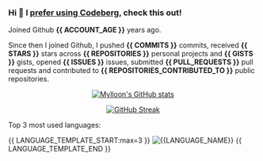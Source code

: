 ### Hi 👋 I [prefer using Codeberg](https://codeberg.org/Mylloon/Mylloon), check this out!

Joined Github **{{ ACCOUNT_AGE }}** years ago.

Since then I joined Github, I pushed **{{ COMMITS }}** commits, received **{{ STARS }}** stars across **{{ REPOSITORIES }}** personal projects and **{{ GISTS }}** gists, opened **{{ ISSUES }}** issues, submitted **{{ PULL_REQUESTS }}** pull requests and contributed to **{{ REPOSITORIES_CONTRIBUTED_TO }}** public repositories.

<p align="center">
    <a href="https://github-readme-stats.vercel.app/">
        <img src="https://github-readme-stats.vercel.app/api?username=Mylloon&show_icons=true&theme=dracula" alt="Mylloon's GitHub stats">
    </a>
</p>

<p align="center">
    <a href="https://git.io/streak-stats">
        <img src="https://github-readme-streak-stats.herokuapp.com?user=Mylloon&theme=dracula&date_format=j%20M%5B%20Y%5D" alt="GitHub Streak">
    </a>
</p>

Top 3 most used languages:

{{ LANGUAGE_TEMPLATE_START:max=3 }}
![{{LANGUAGE_NAME}}](https://img.shields.io/static/v1?style=flat-square&label=%E2%A0%80&color=555&labelColor={{LANGUAGE_COLOR:uri}}&message={{LANGUAGE_NAME:uri}}%EF%B8%B1{{LANGUAGE_PERCENT:uri}}%25)
{{ LANGUAGE_TEMPLATE_END }}
